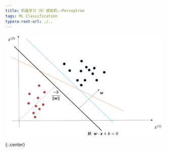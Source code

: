 ```yaml
---
title: 机器学习（5）感知机——Perceptron
tags: ML Classification
typora-root-url: ./..
---
```


![](/assets/images/Perceptron-Linear-Algorithm/one.png){:.center}